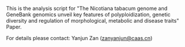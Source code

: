This is the analysis script for "The Nicotiana tabacum genome and GeneBank genomics unveil key features of polyploidization, genetic diversity and regulation of morphological, metabolic and disease traits" Paper.

For details please contact:
Yanjun Zan (zanyanjun@caas.cn)
